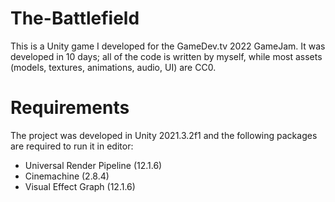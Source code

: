 # The-Battlefield
This is a Unity game I developed for the GameDev.tv 2022 GameJam.
It was developed in 10 days; all of the code is written by myself, while most assets (models, textures, animations, audio, UI) are CC0.

# Requirements
The project was developed in Unity 2021.3.2f1 and the following packages are required to run it in editor:
- Universal Render Pipeline (12.1.6)
- Cinemachine (2.8.4)
- Visual Effect Graph (12.1.6)
